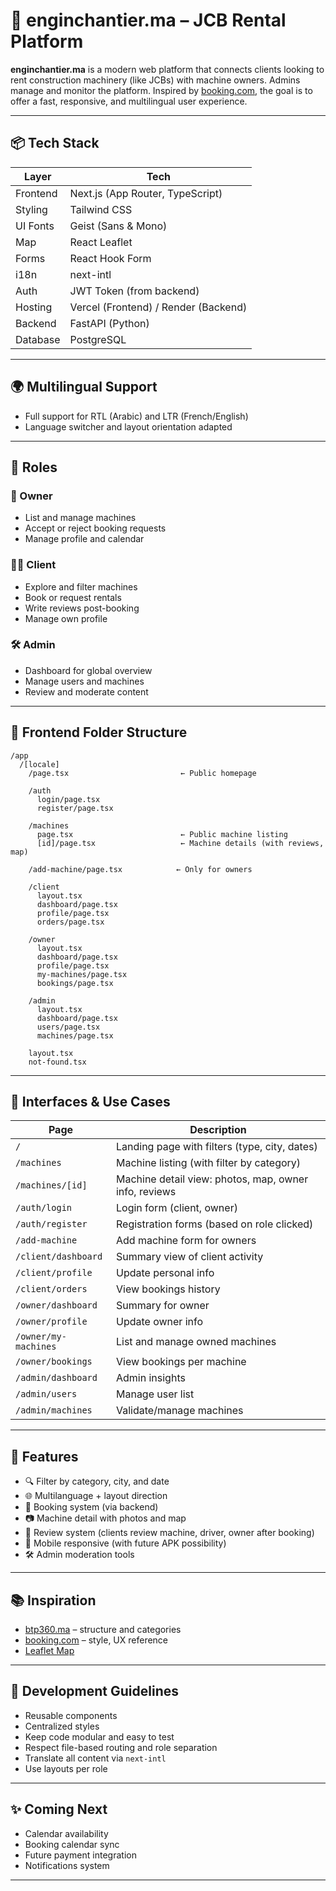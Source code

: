 # 🚜 enginchantier.ma – JCB Rental Platform

**enginchantier.ma** is a modern web platform that connects clients looking to rent construction machinery (like JCBs) with machine owners. Admins manage and monitor the platform. Inspired by [booking.com](https://booking.com), the goal is to offer a fast, responsive, and multilingual user experience.

---

## 📦 Tech Stack

| Layer       | Tech                              |
|-------------|-----------------------------------|
| Frontend    | Next.js (App Router, TypeScript)  |
| Styling     | Tailwind CSS                      |
| UI Fonts    | Geist (Sans & Mono)               |
| Map         | React Leaflet                     |
| Forms       | React Hook Form                   |
| i18n        | next-intl                         |
| Auth        | JWT Token (from backend)          |
| Hosting     | Vercel (Frontend) / Render (Backend) |
| Backend     | FastAPI (Python)                  |
| Database    | PostgreSQL                        |

---

## 🌍 Multilingual Support

- Full support for RTL (Arabic) and LTR (French/English)
- Language switcher and layout orientation adapted

---

## 🔐 Roles

### 👷 Owner
- List and manage machines
- Accept or reject booking requests
- Manage profile and calendar

### 🧑‍💼 Client
- Explore and filter machines
- Book or request rentals
- Write reviews post-booking
- Manage own profile

### 🛠 Admin
- Dashboard for global overview
- Manage users and machines
- Review and moderate content

---

## 📂 Frontend Folder Structure

```
/app
  /[locale]
    /page.tsx                         ← Public homepage

    /auth
      login/page.tsx
      register/page.tsx

    /machines
      page.tsx                        ← Public machine listing
      [id]/page.tsx                   ← Machine details (with reviews, map)

    /add-machine/page.tsx            ← Only for owners

    /client
      layout.tsx
      dashboard/page.tsx
      profile/page.tsx
      orders/page.tsx

    /owner
      layout.tsx
      dashboard/page.tsx
      profile/page.tsx
      my-machines/page.tsx
      bookings/page.tsx

    /admin
      layout.tsx
      dashboard/page.tsx
      users/page.tsx
      machines/page.tsx

    layout.tsx
    not-found.tsx
```

---

## 📄 Interfaces & Use Cases

| Page                           | Description |
|--------------------------------|-------------|
| `/`                            | Landing page with filters (type, city, dates) |
| `/machines`                   | Machine listing (with filter by category) |
| `/machines/[id]`             | Machine detail view: photos, map, owner info, reviews |
| `/auth/login`                | Login form (client, owner) |
| `/auth/register`             | Registration forms (based on role clicked) |
| `/add-machine`               | Add machine form for owners |
| `/client/dashboard`          | Summary view of client activity |
| `/client/profile`            | Update personal info |
| `/client/orders`             | View bookings history |
| `/owner/dashboard`           | Summary for owner |
| `/owner/profile`             | Update owner info |
| `/owner/my-machines`         | List and manage owned machines |
| `/owner/bookings`            | View bookings per machine |
| `/admin/dashboard`           | Admin insights |
| `/admin/users`               | Manage user list |
| `/admin/machines`            | Validate/manage machines |

---

## 🌟 Features

- 🔍 Filter by category, city, and date
- 🌐 Multilanguage + layout direction
- 🧾 Booking system (via backend)
- 📷 Machine detail with photos and map
- 📝 Review system (clients review machine, driver, owner after booking)
- 📱 Mobile responsive (with future APK possibility)
- 🛠 Admin moderation tools

---

## 📚 Inspiration

- [btp360.ma](https://btp360.ma) – structure and categories
- [booking.com](https://booking.com) – style, UX reference
- [Leaflet Map](https://leafletjs.com)

---

## 🚀 Development Guidelines

- Reusable components
- Centralized styles
- Keep code modular and easy to test
- Respect file-based routing and role separation
- Translate all content via `next-intl`
- Use layouts per role

---

## ✨ Coming Next

- Calendar availability
- Booking calendar sync
- Future payment integration
- Notifications system

---